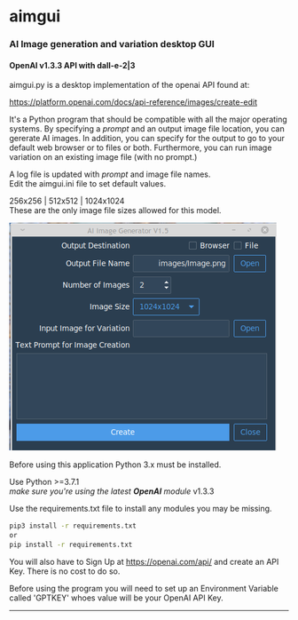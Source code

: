 # aimgui
### AI Image generation and variation desktop GUI

#### OpenAI v1.3.3 API with dall-e-2|3

aimgui.py is a desktop implementation of the openai API found at:

https://platform.openai.com/docs/api-reference/images/create-edit

It's a Python program that should be compatible with all the major
operating systems. By specifying a _prompt_ and an output image 
file location, you can gererate AI images. In addition, you can
specify for the output to go to your default web browser or
to files or both. Furthermore, you can run image variation
on an existing image file (with no prompt.)

A log file is updated with _prompt_ and image file names.  
Edit the aimgui.ini file to set default values.

256x256 | 512x512 | 1024x1024  
These are the only image file sizes allowed for this model.

![aimgui desktop app](images/aimgui.png "aimgui.py")

Before using this application Python 3.x must be installed.

Use Python >=3.7.1  
_make sure you're using the latest __OpenAI__ module_ v1.3.3


Use the requirements.txt file to install any modules you may be missing.

```bash
pip3 install -r requirements.txt
or
pip install -r requirements.txt
```

You will also have to Sign Up at https://openai.com/api/ and create an API Key.
There is no cost to do so.

Before using the program you will need to set up an Environment Variable 
called 'GPTKEY' whoes value will be your OpenAI API Key.

---


